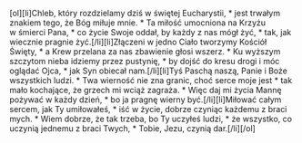 [ol][li]Chleb, który rozdzielamy dziś w świętej Eucharystii, * jest trwałym znakiem tego, że Bóg miłuje mnie. * Ta miłość umocniona na Krzyżu w śmierci Pana, * co życie Swoje oddał, by każdy z nas mógł żyć, * tak, jak wiecznie pragnie żyć.[/li][li]Złączeni w jedno Ciało tworzymy Kościół Święty, * a Krew przelana za nas zbawienie głosi wszerz. * Ku wyższym szczytom nieba idziemy przez pustynię, * by dojść do kresu drogi i móc oglądać Ojca, * jak Syn obiecał nam.[/li][li]Tyś Paschą naszą, Panie i Boże wszystkich ludzi. * Twa wierność nie zna granic, choć serce moje jest * tak mało kochające, że grzech mi wciąż zagraża. * Więc daj mi życia Mannę pożywać w każdy dzień, * bo ja pragnę wierny być.[/li][li]Miłować całym sercem, jak Ty umiłowałeś, * iść w życie, dobrze czyniąc każdemu z braci mych. * Wiem dobrze, że tak trzeba, bo Ty uczyłeś ludzi, * że wszystko, co uczynią jednemu z braci Twych, * Tobie, Jezu, czynią dar.[/li][/ol]